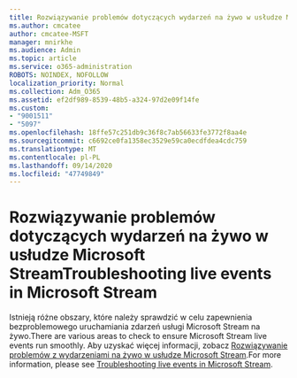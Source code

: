 ```yaml
---
title: Rozwiązywanie problemów dotyczących wydarzeń na żywo w usłudze Microsoft Stream
ms.author: cmcatee
author: cmcatee-MSFT
manager: mnirkhe
ms.audience: Admin
ms.topic: article
ms.service: o365-administration
ROBOTS: NOINDEX, NOFOLLOW
localization_priority: Normal
ms.collection: Adm_O365
ms.assetid: ef2df989-8539-48b5-a324-97d2e09f14fe
ms.custom:
- "9001511"
- "5097"
ms.openlocfilehash: 18ffe57c251db9c36f8c7ab56633fe3772f8aa4e
ms.sourcegitcommit: c6692ce0fa1358ec3529e59ca0ecdfdea4cdc759
ms.translationtype: MT
ms.contentlocale: pl-PL
ms.lasthandoff: 09/14/2020
ms.locfileid: "47749849"
---
```

# <a name="troubleshooting-live-events-in-microsoft-stream"></a><span data-ttu-id="8bc45-102">Rozwiązywanie problemów dotyczących wydarzeń na żywo w usłudze Microsoft Stream</span><span class="sxs-lookup"><span data-stu-id="8bc45-102">Troubleshooting live events in Microsoft Stream</span></span>

<span data-ttu-id="8bc45-103">Istnieją różne obszary, które należy sprawdzić w celu zapewnienia bezproblemowego uruchamiania zdarzeń usługi Microsoft Stream na żywo.</span><span class="sxs-lookup"><span data-stu-id="8bc45-103">There are various areas to check to ensure Microsoft Stream live events run smoothly.</span></span> <span data-ttu-id="8bc45-104">Aby uzyskać więcej informacji, zobacz [Rozwiązywanie problemów z wydarzeniami na żywo w usłudze Microsoft Stream](https://docs.microsoft.com/stream/live-event-troubleshooting).</span><span class="sxs-lookup"><span data-stu-id="8bc45-104">For more information, please see [Troubleshooting live events in Microsoft Stream](https://docs.microsoft.com/stream/live-event-troubleshooting).</span></span>

